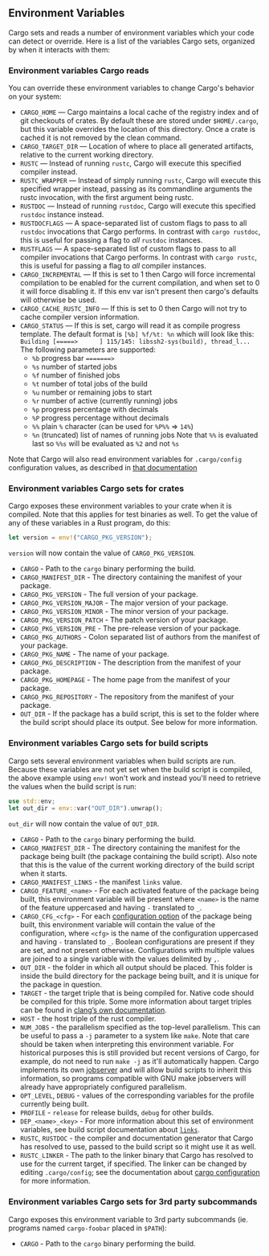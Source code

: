 ## Environment Variables

Cargo sets and reads a number of environment variables which your code can detect
or override. Here is a list of the variables Cargo sets, organized by when it interacts
with them:

### Environment variables Cargo reads

You can override these environment variables to change Cargo's behavior on your
system:

* `CARGO_HOME` — Cargo maintains a local cache of the registry index and of git
  checkouts of crates.  By default these are stored under `$HOME/.cargo`, but
  this variable overrides the location of this directory. Once a crate is cached
  it is not removed by the clean command.
* `CARGO_TARGET_DIR` — Location of where to place all generated artifacts,
  relative to the current working directory.
* `RUSTC` — Instead of running `rustc`, Cargo will execute this specified
  compiler instead.
* `RUSTC_WRAPPER` — Instead of simply running `rustc`, Cargo will execute this
  specified wrapper instead, passing as its commandline arguments the rustc
  invocation, with the first argument being rustc.
* `RUSTDOC` — Instead of running `rustdoc`, Cargo will execute this specified
  `rustdoc` instance instead.
* `RUSTDOCFLAGS` — A space-separated list of custom flags to pass to all `rustdoc`
  invocations that Cargo performs. In contrast with `cargo rustdoc`, this is
  useful for passing a flag to *all* `rustdoc` instances.
* `RUSTFLAGS` — A space-separated list of custom flags to pass to all compiler
  invocations that Cargo performs. In contrast with `cargo rustc`, this is
  useful for passing a flag to *all* compiler instances.
* `CARGO_INCREMENTAL` — If this is set to 1 then Cargo will force incremental
  compilation to be enabled for the current compilation, and when set to 0 it
  will force disabling it. If this env var isn't present then cargo's defaults
  will otherwise be used.
* `CARGO_CACHE_RUSTC_INFO` — If this is set to 0 then Cargo will not try to cache
  compiler version information.
* `CARGO_STATUS` — If this is set, cargo will read it as compile progress template.
  The default format is `[%b] %f/%t: %n` which will look like this:
  ` Building [=====>      ] 115/145: libssh2-sys(build), thread_l...`
  The following parameters are supported:
    * `%b`  progress bar `=======>`
    * `%s`  number of started jobs
    * `%f`  number of finished jobs
    * `%t`  number of total jobs of the build
    * `%u`  number or remaining jobs to start
    * `%r`  number of active (currently running) jobs
    * `%p`  progress percentage with decimals
    * `%P`  progress percentage without decimals
    * `%%`  plain `%` character (can be used for `%P%%` => `14%`)
    * `%n`  (truncated) list of names of running jobs
    Note that `%%` is evaluated last so `%%s` will be evaluated as `%2` and not `%s`

Note that Cargo will also read environment variables for `.cargo/config`
configuration values, as described in [that documentation][config-env]

[config-env]: reference/config.html#environment-variables

### Environment variables Cargo sets for crates

Cargo exposes these environment variables to your crate when it is compiled.
Note that this applies for test binaries as well.
To get the value of any of these variables in a Rust program, do this:

```rust
let version = env!("CARGO_PKG_VERSION");
```

`version` will now contain the value of `CARGO_PKG_VERSION`.

* `CARGO` - Path to the `cargo` binary performing the build.
* `CARGO_MANIFEST_DIR` - The directory containing the manifest of your package.
* `CARGO_PKG_VERSION` - The full version of your package.
* `CARGO_PKG_VERSION_MAJOR` - The major version of your package.
* `CARGO_PKG_VERSION_MINOR` - The minor version of your package.
* `CARGO_PKG_VERSION_PATCH` - The patch version of your package.
* `CARGO_PKG_VERSION_PRE` - The pre-release version of your package.
* `CARGO_PKG_AUTHORS` - Colon separated list of authors from the manifest of your package.
* `CARGO_PKG_NAME` - The name of your package.
* `CARGO_PKG_DESCRIPTION` - The description from the manifest of your package.
* `CARGO_PKG_HOMEPAGE` - The home page from the manifest of your package.
* `CARGO_PKG_REPOSITORY` - The repository from the manifest of your package.
* `OUT_DIR` - If the package has a build script, this is set to the folder where the build
              script should place its output.  See below for more information.

### Environment variables Cargo sets for build scripts

Cargo sets several environment variables when build scripts are run. Because these variables
are not yet set when the build script is compiled, the above example using `env!` won't work
and instead you'll need to retrieve the values when the build script is run:

```rust
use std::env;
let out_dir = env::var("OUT_DIR").unwrap();
```

`out_dir` will now contain the value of `OUT_DIR`.

* `CARGO` - Path to the `cargo` binary performing the build.
* `CARGO_MANIFEST_DIR` - The directory containing the manifest for the package
                         being built (the package containing the build
                         script). Also note that this is the value of the
                         current working directory of the build script when it
                         starts.
* `CARGO_MANIFEST_LINKS` - the manifest `links` value.
* `CARGO_FEATURE_<name>` - For each activated feature of the package being
                           built, this environment variable will be present
                           where `<name>` is the name of the feature uppercased
                           and having `-` translated to `_`.
* `CARGO_CFG_<cfg>` - For each [configuration option][configuration] of the
                      package being built, this environment variable will
                      contain the value of the configuration, where `<cfg>` is
                      the name of the configuration uppercased and having `-`
                      translated to `_`.
                      Boolean configurations are present if they are set, and
                      not present otherwise.
                      Configurations with multiple values are joined to a
                      single variable with the values delimited by `,`.
* `OUT_DIR` - the folder in which all output should be placed. This folder is
              inside the build directory for the package being built, and it is
              unique for the package in question.
* `TARGET` - the target triple that is being compiled for. Native code should be
             compiled for this triple. Some more information about target
             triples can be found in [clang’s own documentation][clang].
* `HOST` - the host triple of the rust compiler.
* `NUM_JOBS` - the parallelism specified as the top-level parallelism. This can
               be useful to pass a `-j` parameter to a system like `make`. Note
               that care should be taken when interpreting this environment
               variable. For historical purposes this is still provided but
               recent versions of Cargo, for example, do not need to run `make
               -j` as it'll automatically happen. Cargo implements its own
               [jobserver] and will allow build scripts to inherit this
               information, so programs compatible with GNU make jobservers will
               already have appropriately configured parallelism.
* `OPT_LEVEL`, `DEBUG` - values of the corresponding variables for the
                         profile currently being built.
* `PROFILE` - `release` for release builds, `debug` for other builds.
* `DEP_<name>_<key>` - For more information about this set of environment
                       variables, see build script documentation about [`links`][links].
* `RUSTC`, `RUSTDOC` - the compiler and documentation generator that Cargo has
                       resolved to use, passed to the build script so it might
                       use it as well.
* `RUSTC_LINKER` - The path to the linker binary that Cargo has resolved to use
                   for the current target, if specified. The linker can be
                   changed by editing `.cargo/config`; see the documentation
                   about [cargo configuration][cargo-config] for more
                   information.

[links]: reference/build-scripts.html#the-links-manifest-key
[configuration]: https://doc.rust-lang.org/reference/attributes.html#conditional-compilation
[clang]: http://clang.llvm.org/docs/CrossCompilation.html#target-triple
[jobserver]: https://www.gnu.org/software/make/manual/html_node/Job-Slots.html
[cargo-config]: reference/config.html

### Environment variables Cargo sets for 3rd party subcommands

Cargo exposes this environment variable to 3rd party subcommands
(ie. programs named `cargo-foobar` placed in `$PATH`):

* `CARGO` - Path to the `cargo` binary performing the build.
